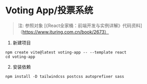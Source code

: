 # Voting App/投票系统

> 注: 参照对象 [《React全家桶：前端开发与实例详解》代码资料]（https://www.ituring.com.cn/book/2673）

1. 新建项目

```
npm create vite@latest voting-app -- --template react
cd voting-app
```

2. 安装依赖

```
npm install -D tailwindcss postcss autoprefixer sass
```



